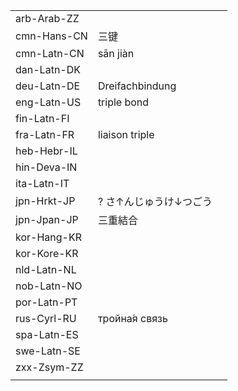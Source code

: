 | | | |
|-|-|-|
| arb-Arab-ZZ |  |  |
| cmn-Hans-CN | 三键 |  |
| cmn-Latn-CN | sān jiàn |  |
| dan-Latn-DK |  |  |
| deu-Latn-DE | Dreifachbindung |  |
| eng-Latn-US | triple bond |  |
| fin-Latn-FI |  |  |
| fra-Latn-FR | liaison triple |  |
| heb-Hebr-IL |  |  |
| hin-Deva-IN |  |  |
| ita-Latn-IT |  |  |
| jpn-Hrkt-JP | ? さ↑んじゅうけ↓つごう |  |
| jpn-Jpan-JP | 三重結合 |  |
| kor-Hang-KR |  |  |
| kor-Kore-KR |  |  |
| nld-Latn-NL |  |  |
| nob-Latn-NO |  |  |
| por-Latn-PT |  |  |
| rus-Cyrl-RU | тройна́я связь |  |
| spa-Latn-ES |  |  |
| swe-Latn-SE |  |  |
| zxx-Zsym-ZZ |  |  |
|  |  |  |
